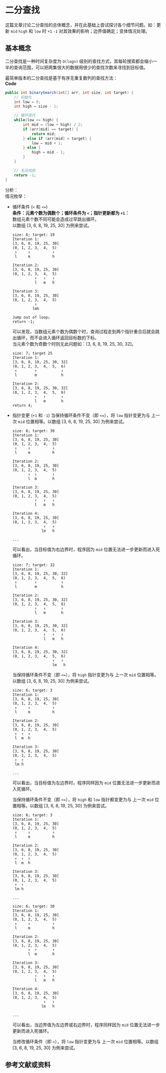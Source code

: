 # 二分查找
这篇文章讨论二分查找的总体概念，并在此基础上尝试探讨各个细节问题。如：更新 `mid` `high` 和 `low` 时 `+1` `-1` 对其效果的影响；边界值确定；变体情况处理。

## 基本概念
二分查找是一种时间复杂度为 `O(logn)` 级别的查找方式，其每轮搜索都会缩小一半的查询范围，可以把两集很大的数据用很少的查找次数来寻找到目标值。  

最简单版本的二分查找是基于有序无重复数列的查找方法：  
**Code**  
``` java {7,12,14}
public int binarySearch(int[] arr, int size, int target) {
    // 初始化
    int low = 0;
    int high = size - 1;

    // 循环迭代
    while(low <= high) {
        int mid = (low + high) / 2;
        if (arr[mid] == target) {
            return mid;
        } else if (arr[mid] < target) {
            low = mid + 1;
        } else {
            high = mid - 1;
        }
    }

    // 无法找到
    return -1;
}
```
分析：  
情况枚举：  

+ 循环条件 (`<` 和 `<=`)  
  **条件：元素个数为偶数个；循环条件为 `<`；指针更新都为 `+1`：**  
  数组元素个数不同可能会造成过早跳出循环。  
  以数组 [3, 6, 8, 19, 25, 30] 为例来尝试。  
  ```
  size: 6; target: 19
  Iteration 1:
  [3, 6, 8, 19, 25, 30]
  (0, 1, 2, 3,  4,  5)
   ↑     ↑          ↑
   l     m          h

  Iteration 2:
  [3, 6, 8, 19, 25, 30]
  (0, 1, 2, 3,  4,  5)
            ↑   ↑   ↑
            l   m   h
  
  Iteration 3:
  [3, 6, 8, 19, 25, 30]
  (0, 1, 2, 3,  4,  5)
            ↑
           lmh
  
  Jump out of loop;
  return -1;
  ```  
  可以发现，当数组元素个数为偶数个时，查询过程走到两个指针重合后就会跳出循环，而不会进入循环返回目标数的下标。  
  当元素个数为奇数个时则无此问题如：[3, 6, 8, 19, 25, 30, 32]。  
  ```
  size: 7; target 25
  Iteration 1:
  [3, 6, 8, 19, 25, 30, 32]
  (0, 1, 2, 3,  4,  5,  6)
   ↑        ↑           ↑
   l        m           h

  Iteration 2:
  [3, 6, 8, 19, 25, 30, 32]
  (0, 1, 2, 3,  4,  5,  6)
            ↑   ↑       ↑
            l   m       h
  return 4;
  ```

+ 指针变更 (`+1` 和 `-1`)
  当保持循环条件不变（即 `<=`），将 `low` 指针变更为与 上一次 `mid` 位置相等。以数组 [3, 6, 8, 19, 25, 30] 为例来尝试。  
  ```
  size: 6; target: 30
  Iteration 1:
  [3, 6, 8, 19, 25, 30]
  (0, 1, 2, 3,  4,  5)
   ↑     ↑          ↑
   l     m          h

  Iteration 2:
  [3, 6, 8, 19, 25, 30]
  (0, 1, 2, 3,  4,  5)
         ↑  ↑       ↑
         l  m       h
  
  Iteration 3:
  [3, 6, 8, 19, 25, 30]
  (0, 1, 2, 3,  4,  5)
            ↑   ↑   ↑
            l   m   h
  
  Iteration 4:
  [3, 6, 8, 19, 25, 30]
  (0, 1, 2, 3,  4,  5)
                ↑   ↑
               lm   h
  
  ...
  ```
  可以看出，当目标值为右边界时，程序因为 `mid` 位置无法进一步更新而进入死循环。

  ```
  size: 7; target: 32
  Iteration 1:
  [3, 6, 8, 19, 25, 30, 32]
  (0, 1, 2, 3,  4,  5,  6)
   ↑        ↑           ↑
   l        m           h

  Iteration 2:
  [3, 6, 8, 19, 25, 30, 32]
  (0, 1, 2, 3,  4,  5,  6)
            ↑   ↑       ↑
            l   m       h

  Iteration 3:
  [3, 6, 8, 19, 25, 30, 32]
  (0, 1, 2, 3,  4,  5,  6)
                ↑   ↑   ↑
                l   m   h

  Iteration 4:
  [3, 6, 8, 19, 25, 30, 32]
  (0, 1, 2, 3,  4,  5,  6)
                    ↑   ↑
                    lm   h
  ```  

  当保持循环条件不变（即 `<=`），将 `high` 指针变更为与 上一次 `mid` 位置相等。以数组 [3, 6, 8, 19, 25, 30] 为例来尝试。  
  ```
  size: 6; target: 3
  Iteration 1:
  [3, 6, 8, 19, 25, 30]
  (0, 1, 2, 3,  4,  5)
   ↑     ↑          ↑
   l     m          h

  Iteration 2:
  [3, 6, 8, 19, 25, 30]
  (0, 1, 2, 3,  4,  5)
   ↑  ↑  ↑
   l  m  h
  
  Iteration 3:
  [3, 6, 8, 19, 25, 30]
  (0, 1, 2, 3,  4,  5)
   ↑  ↑      
   lm h      

  ...
  ```
  可以看出，当目标值为左边界时，程序同样因为 `mid` 位置无法进一步更新而进入死循环。  

  当保持循环条件不变（即 `<=`），将 `high` 和 `low` 指针都变更为与 上一次 `mid` 位置相等。以数组 [3, 6, 8, 19, 25, 30] 为例来尝试。  
  ```
  size: 6; target: 3
  Iteration 1:
  [3, 6, 8, 19, 25, 30]
  (0, 1, 2, 3,  4,  5)
   ↑     ↑          ↑
   l     m          h

  Iteration 2:
  [3, 6, 8, 19, 25, 30]
  (0, 1, 2, 3,  4,  5)
   ↑  ↑  ↑
   l  m  h
  
  Iteration 3:
  [3, 6, 8, 19, 25, 30]
  (0, 1, 2, 3,  4,  5)
   ↑  ↑      
   lm h      

  ...

  size: 6; target: 30
  Iteration 1:
  [3, 6, 8, 19, 25, 30]
  (0, 1, 2, 3,  4,  5)
   ↑     ↑          ↑
   l     m          h

  Iteration 2:
  [3, 6, 8, 19, 25, 30]
  (0, 1, 2, 3,  4,  5)
         ↑  ↑       ↑
         l  m       h
  
  Iteration 3:
  [3, 6, 8, 19, 25, 30]
  (0, 1, 2, 3,  4,  5)
            ↑   ↑   ↑
            l   m   h
  
  Iteration 4:
  [3, 6, 8, 19, 25, 30]
  (0, 1, 2, 3,  4,  5)
                ↑   ↑
               lm   h
  
  ...
  ```
  可以看出，当边界值为左边界或右边界时，程序同样因为 `mid` 位置无法进一步更新而进入死循环。

  当修改循环条件（即 `<`），将 `low` 指针变更为与 上一次 `mid` 位置相等。以数组 [3, 6, 8, 19, 25, 30] 为例来尝试。

  
## 参考文献或资料
